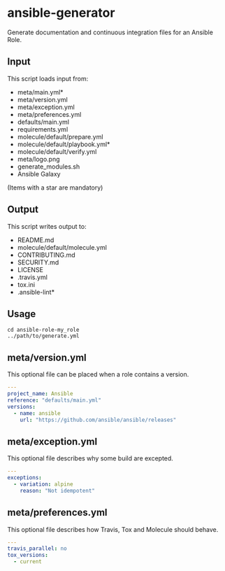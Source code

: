 # ansible-generator

Generate documentation and continuous integration files for an Ansible Role.

## Input

This script loads input from:

- meta/main.yml*
- meta/version.yml
- meta/exception.yml
- meta/preferences.yml
- defaults/main.yml
- requirements.yml
- molecule/default/prepare.yml
- molecule/default/playbook.yml*
- molecule/default/verify.yml
- meta/logo.png
- generate_modules.sh
- Ansible Galaxy

(Items with a star are mandatory)

## Output

This script writes output to:

- README.md
- molecule/default/molecule.yml
- CONTRIBUTING.md
- SECURITY.md
- LICENSE
- .travis.yml
- tox.ini
- .ansible-lint*

## Usage

```
cd ansible-role-my_role
../path/to/generate.yml
```

## meta/version.yml

This optional file can be placed when a role contains a version.

```yaml
---
project_name: Ansible
reference: "defaults/main.yml"
versions:
  - name: ansible
    url: "https://github.com/ansible/ansible/releases"
```

## meta/exception.yml

This optional file describes why some build are excepted.

```yaml
---
exceptions:
  - variation: alpine
    reason: "Not idempotent"
```

## meta/preferences.yml

This optional file describes how Travis, Tox and Molecule should behave.

```yaml
---
travis_parallel: no
tox_versions:
  - current
```
